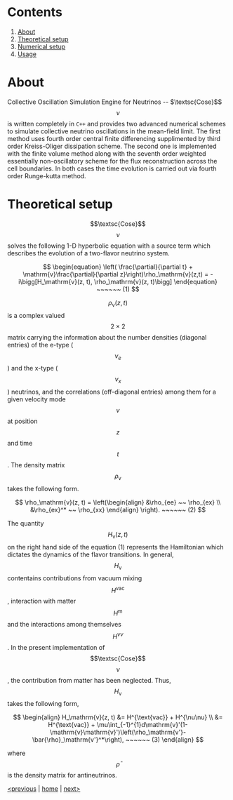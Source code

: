 <script src="https://cdn.mathjax.org/mathjax/latest/MathJax.js?config=TeX-AMS-MML_HTMLorMML" type="text/javascript"></script>

# Contents

1. [About](index.md)
2. [Theoretical setup](index.md)
3. [Numerical setup](comp_setup.md)
4. [Usage](usage.md)

# About

Collective Oscillation Simulation Engine for Neutrinos -- $\textsc{Cose}$$$$\nu$$ is written completely in `C++` and provides two advanced numerical schemes
to simulate collective neutrino oscillations in the mean-field limit. The first method uses fourth order central finite differencing supplimented by third 
order Kreiss-Oliger dissipation scheme. The second one is implemented with the finite volume method along with the seventh order weighted 
essentially non-oscillatory scheme for the flux reconstruction across the cell boundaries. In both cases the time evolution is carried out via fourth order Runge-kutta method. 

# Theoretical setup

$$\textsc{Cose}$$$$\nu$$ solves the following 1-D hyperbolic equation with a source term which describes the evolution of a two-flavor neutrino system.

$$
\begin{equation}
\left( \frac{\partial}{\partial t} + \mathrm{v}\frac{\partial}{\partial z}\right)\rho_\mathrm{v}(z,t) = -i\bigg[H_\mathrm{v}(z, t), \rho_\mathrm{v}(z, t)\bigg]
\end{equation} ~~~~~~ (1) 
$$

 $$\rho_\mathrm{v}(z, t)$$ is a complex valued $$2\times2$$ matrix carrying the information about the number densities (diagonal entries) of the e-type 
 ($$\nu_e$$) and the x-type ($$\nu_x$$) neutrinos, and the correlations (off-diagonal entries) among them for a given velocity mode $$v$$ at 
 position $$z$$ and time $$t$$. The density matrix $$\rho_\mathrm{v}$$ takes the following form.

 $$
\rho_\mathrm{v}(z, t) = \left(\begin{align}
&\rho_{ee} ~~ \rho_{ex} \\
&\rho_{ex}^* ~~ \rho_{xx}
\end{align}
\right). ~~~~~~ (2)
$$

The quantity $$H_\mathrm{v}(z, t)$$ on the right hand side of the equation (1) represents the Hamiltonian which dictates the dynamics of the flavor transitions. 
In general, $$H_\mathrm{v}$$ contentains contributions from vacuum mixing $$H^{\text{vac}}$$, interaction with matter $$H^{\text{m}}$$ and the interactions 
among themselves $$H^{\nu\nu}$$. In the present implementation of $$\textsc{Cose}$$$$\nu$$, the contribution from matter has been neglected. Thus, $$H_\mathrm{v}$$ takes the following form,


$$
\begin{align}
H_\mathrm{v}(z, t) &= H^{\text{vac}} + H^{\nu\nu} \\
&= H^{\text{vac}} + \mu\int_{-1}^{1}d\mathrm{v}'(1-\mathrm{v}\mathrm{v}')\left(\rho_\mathrm{v'}-\bar{\rho}_\mathrm{v'}^*\right), ~~~~~~ (3)
\end{align}
$$

where $$\bar\rho$$ is the density matrix for antineutrinos.


[<previous]() &#124; [home](index.md) &#124; [next>](comp_setup.md)



<!-- You can use the [editor on GitHub](https://github.com/Demon-of-Asgard/mypage/edit/master/index.md) to maintain and preview the content for your website in Markdown files.

Whenever you commit to this repository, GitHub Pages will run [Jekyll](https://jekyllrb.com/) to rebuild the pages in your site, from the content in your Markdown files.

### Markdown

Markdown is a lightweight and easy-to-use syntax for styling your writing. It includes conventions for

```markdown
Syntax highlighted code block

# Header 1
## Header 2
### Header 3

- Bulleted
- List

1. Numbered
2. List

**Bold** and _Italic_ and `Code` text

[Link](url) and ![Image](src)
```

For more details see [Basic writing and formatting syntax](https://docs.github.com/en/github/writing-on-github/getting-started-with-writing-and-formatting-on-github/basic-writing-and-formatting-syntax).

### Jekyll Themes

Your Pages site will use the layout and styles from the Jekyll theme you have selected in your [repository settings](https://github.com/Demon-of-Asgard/mypage/settings/pages). The name of this theme is saved in the Jekyll `_config.yml` configuration file.

### Support or Contact

Having trouble with Pages? Check out our [documentation](https://docs.github.com/categories/github-pages-basics/) or [contact support](https://support.github.com/contact) and we’ll help you sort it out. -->
